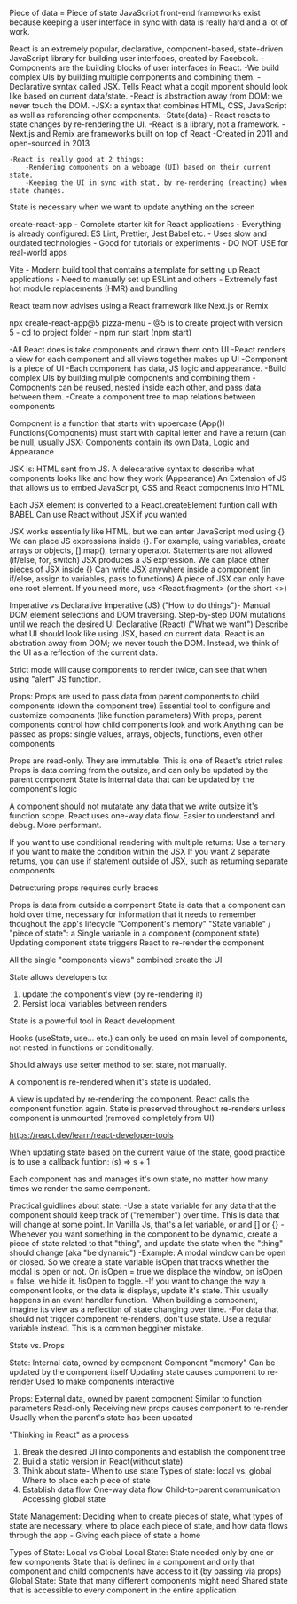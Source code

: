Piece of data = Piece of state
JavaScript front-end frameworks exist because keeping a user interface in sync with data is really hard and a lot of work.

React is an extremely popular, declarative, component-based, state-driven JavaScript library for building user interfaces, created by Facebook.
-Components are the building blocks of user interfaces in React.
-We build complex UIs by building multiple components and combining them.
-Declarative syntax called JSX. Tells React what a cogit mponent should look like based on current data/state.
-React is abstraction away from DOM: we never touch the DOM.
-JSX: a syntax that combines HTML, CSS, JavaScript as well as referencing other components.
-State(data) - React reacts to state changes by re-rendering the UI.
-React is a library, not a framework.
-Next.js and Remix are frameworks built on top of React
-Created in 2011 and open-sourced in 2013

    -React is really good at 2 things:
        -Rendering components on a webpage (UI) based on their current state.
        -Keeping the UI in sync with stat, by re-rendering (reacting) when state changes.

State is necessary when we want to update anything on the screen

create-react-app - Complete starter kit for React applications - Everything is already configured: ES Lint, Prettier, Jest Babel etc. - Uses slow and outdated technologies - Good for tutorials or experiments - DO NOT USE for real-world apps

Vite - Modern build tool that contains a template for setting up React applications - Need to manually set up ESLint and others - Extremely fast hot module replacements (HMR) and bundling

React team now advises using a React framework like Next.js or Remix

npx create-react-app@5 pizza-menu - @5 is to create project with version 5 - cd to project folder - npm run start (npm start)

-All React does is take components and drawn them onto UI
-React renders a view for each component and all views together makes up UI
-Component is a piece of UI
-Each component has data, JS logic and appearance.
-Build complex UIs by building muliple components and combining them
-Components can be reused, nested inside each other, and pass data between them.
-Create a component tree to map relations between components

Component is a function that starts with uppercase (App())
Functions(Components) must start with capital letter and have a return (can be null, usually JSX)
Components contain its own Data, Logic and Appearance

JSK is:
HTML sent from JS.
A delecarative syntax to describe what components looks like and how they work (Appearance)
An Extension of JS that allows us to embed JavaScript, CSS and React components into HTML

Each JSX element is converted to a React.createElement funtion call with BABEL
Can use React without JSX if you wanted

JSX works essentially like HTML, but we can enter JavaScript mod using {}
We can place JS expressions inside {}. For example, using variables, create arrays or objects, [].map(), ternary operator. Statements are not allowed (if/else, for, switch)
JSX produces a JS expression.
We can place other pieces of JSX inside {}
Can write JSX anywhere inside a component (in if/else, assign to variables, pass to functions)
A piece of JSX can only have one root element. If you need more, use <React.fragment> (or the short <>)

Imperative vs Declarative
Imperative (JS) ("How to do things")- Manual DOM element selections and DOM traversing. Step-by-step DOM mutations until we reach the desired UI
Declarative (React) ("What we want") Describe what UI should look like using JSX, based on current data. React is an abstration away from DOM; we never touch the DOM. Instead, we think of the UI as a reflection of the current data.

Strict mode will cause components to render twice, can see that when using "alert" JS function.

Props:
Props are used to pass data from parent components to child components (down the component tree)
Essential tool to configure and customize components (like function parameters)
With props, parent components control how child components look and work
Anything can be passed as props: single values, arrays, objects, functions, even other components

Props are read-only. They are immutable. This is one of React's strict rules
Props is data coming from the outsize, and can only be updated by the parent component
State is internal data that can be updated by the component's logic

A component should not mutatate any data that we write outsize it's function scope.
React uses one-way data flow. Easier to understand and debug. More performant.

If you want to use conditional rendering with multiple returns:
Use a ternary if you want to make the condition within the JSX
If you want 2 separate returns, you can use if statement outside of JSX, such as returning separate components

Detructuring props requires curly braces

Props is data from outside a component
State is data that a component can hold over time, necessary for information that it needs to remember thoughout the app's lifecycle
"Component's memory"
"State variable" / "piece of state": a Single variable in a component (component state)
Updating component state triggers React to re-render the component

All the single "components views" combined create the UI

State allows developers to:

1. update the component's view (by re-rendering it)
2. Persist local variables between renders

State is a powerful tool in React development.

Hooks (useState, use... etc.) can only be used on main level of components, not nested in functions or conditionally.

Should always use setter method to set state, not manually.

A component is re-rendered when it's state is updated.

A view is updated by re-rendering the component. React calls the component function again. State is preserved throughout re-renders unless component is unmounted (removed completely from UI)

https://react.dev/learn/react-developer-tools

When updating state based on the current value of the state, good practice is to use a callback funtion: (s) => s + 1

Each component has and manages it's own state, no matter how many times we render the same component.

Practical guidlines about state:
-Use a state variable for any data that the component should keep track of ("remember") over time. This is data that will change at some point. In Vanilla Js, that's a let variable, or and [] or {}
-Whenever you want something in the component to be dynamic, create a piece of state related to that "thing", and update the state when the "thing" should change (aka "be dynamic")
-Example: A modal window can be open or closed. So we create a state variable isOpen that tracks whether the modal is open or not. On isOpen = true we displace the window, on isOpen = false, we hide it. !isOpen to toggle.
-If you want to change the way a component looks, or the data is displays, update it's state. This usually happens in an event handler function.
-When building a component, imagine its view as a reflection of state changing over time.
-For data that should not trigger component re-renders, don't use state. Use a regular variable instead. This is a common begginer mistake.

State vs. Props

State:
Internal data, owned by component
Component "memory"
Can be updated by the component itself
Updating state causes component to re-render
Used to make components interactive

Props:
External data, owned by parent component
Similar to function parameters
Read-only
Receiving new props causes component to re-render
Usually when the parent's state has been updated

"Thinking in React" as a process

1. Break the desired UI into components and establish the component tree
2. Build a static version in React(without state)
3. Think about state-
   When to use state
   Types of state: local vs. global
   Where to place each piece of state
4. Establish data flow
   One-way data flow
   Child-to-parent communication
   Accessing global state

State Management: Deciding when to create pieces of state, what types of state are necessary, where to place each piece of state, and how data flows through the app - Giving each piece of state a home

Types of State: Local vs Global
Local State:
State needed only by one or few components
State that is defined in a component and only that component and child components have access to it (by passing via props)
Global State:
State that many different components might need
Shared state that is accessible to every component in the entire application

